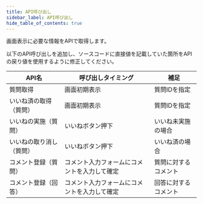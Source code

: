 ```yaml
---
title: API呼び出し
sidebar_label: API呼び出し
hide_table_of_contents: true
---
```


画面表示に必要な情報をAPIで取得します。

以下のAPI呼び出しを追加し、ソースコードに直接値を記載していた箇所をAPIの戻り値を使用するように修正してください。

| API名 | 呼び出しタイミング | 補足 |
|--|--|--|
| 質問取得 | 画面初期表示 | 質問IDを指定 |
| いいね済の取得（質問） | 画面初期表示 | 質問IDを指定 |
| いいねの実施（質問） | いいねボタン押下 | いいね未実施の場合 |
| いいねの取り消し（質問） | いいねボタン押下 | いいね済の場合 |
| コメント登録（質問） | コメント入力フォームにコメントを入力して確定 | 質問に対するコメント |
| コメント登録（回答） | コメント入力フォームにコメントを入力して確定 | 回答に対するコメント |
